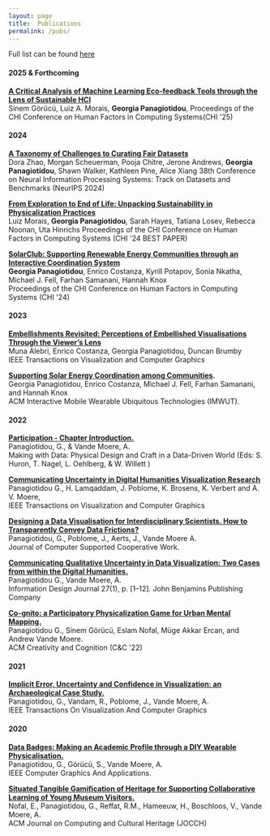 ```yaml
---
layout: page
title:  Publications
permalink: /pubs/
---
```


Full list can be found [here](https://kclpure.kcl.ac.uk/portal/en/persons/georgia.panagiotidou/publications/)

#### 2025 & Forthcoming

**[A Critical Analysis of Machine Learning Eco-feedback Tools through the Lens of Sustainable HCI](https://kclpure.kcl.ac.uk/portal/en/publications/a-critical-analysis-of-machine-learning-eco-feedback-tools-throug)**   
Sinem Görücü, Luiz A. Morais, **Georgia Panagiotidou**,
Proceedings of the CHI Conference on Human Factors in Computing Systems(CHI '25)

#### 2024

**[A Taxonomy of Challenges to Curating Fair Datasets](https://kclpure.kcl.ac.uk/portal/en/publications/a-taxonomy-of-challenges-to-curating-fair-datasets)**   
Dora Zhao, Morgan Scheuerman, Pooja Chitre, Jerone Andrews, **Georgia Panagiotidou**, Shawn Walker, Kathleen Pine, Alice Xiang
38th Conference on Neural Information Processing Systems: Track on Datasets and Benchmarks (NeurIPS 2024)

**[From Exploration to End of Life: Unpacking Sustainability in Physicalization Practices](https://kclpure.kcl.ac.uk/portal/en/publications/from-exploration-to-end-of-life-unpacking-sustainability-in-physi)**   
Luiz Morais, **Georgia Panagiotidou**, Sarah Hayes, Tatiana Losev, Rebecca Noonan, Uta Hinrichs
Proceedings of the CHI Conference on Human Factors in Computing Systems (CHI '24 BEST PAPER)

**[SolarClub: Supporting Renewable Energy Communities through an Interactive Coordination System](https://kclpure.kcl.ac.uk/portal/en/publications/solarclub-supporting-renewable-energy-communities-through-an-inte)**   
**Georgia Panagiotidou**, Enrico Costanza, Kyrill Potapov, Sonia Nkatha, Michael J. Fell, Farhan Samanani, Hannah Knox  
Proceedings of the CHI Conference on Human Factors in Computing Systems (CHI '24)

#### 2023

**[Embellishments Revisited: Perceptions of Embellished Visualisations Through the Viewer’s Lens](https://ieeexplore.ieee.org/abstract/document/10294261)**   
Muna Alebri, Enrico Costanza, Georgia Panagiotidou, Duncan Brumby  
IEEE Transactions on Visualization and Computer Graphics

**[Supporting Solar Energy Coordination among Communities](https://dl.acm.org/doi/abs/10.1145/3596243).**   
Georgia Panagiotidou, Enrico Costanza, Michael J. Fell, Farhan Samanani, and Hannah Knox   
ACM Interactive Mobile Wearable Ubiquitous Technologies (IMWUT).

#### 2022
**[Participation - Chapter Introduction.]()**  
Panagiotidou, G., & Vande Moere, A.  
Making with Data: Physical Design and Craft in a Data-Driven World (Eds: S. Huron, T. Nagel, L. Oehlberg, & W. Willett )

**[Communicating Uncertainty in Digital Humanities Visualization Research]()**  
Panagiotidou G., H. Lamqaddam, J. Poblome, K. Brosens, K. Verbert and A. V. Moere,  
IEEE Transactions on Visualization and Computer Graphics

**[Designing a Data Visualisation for Interdisciplinary Scientists. How to Transparently Convey Data Frictions?]()**  
Panagiotidou, G., Poblome, J., Aerts, J., Vande Moere A.  
Journal of Computer Supported Cooperative Work. 

**[Communicating Qualitative Uncertainty in Data Visualization: Two Cases from within the Digital Humanities.]()**   
Panagiotidou G., Vande Moere, A.   
Information Design Journal 27(1), p. [1–12]. John Benjamins Publishing Company 

**[Co-gnito: a Participatory Physicalization Game for Urban Mental Mapping.]()**  
Panagiotidou G., Sinem Görücü, Eslam Nofal, Müge Akkar Ercan, and Andrew Vande Moere.   
ACM Creativity and Cognition (C&C '22)

#### 2021

**[Implicit Error, Uncertainty and Confidence in Visualization: an Archaeological Case Study.]()**  
Panagiotidou, G., Vandam, R., Poblome, J., Vande Moere, A.  
IEEE Transactions On Visualization And Computer Graphics


#### 2020

**[Data Badges: Making an Academic Profile through a DIY Wearable Physicalisation.]()**  
Panagiotidou, G., Görücü, S., Vande Moere, A.  
IEEE Computer Graphics And Applications.

**[Situated Tangible Gamification of Heritage for Supporting Collaborative Learning of Young Museum Visitors.]()**  
Nofal, E., Panagiotidou, G., Reffat, R.M., Hameeuw, H., Boschloos, V., Vande Moere, A.   
ACM Journal on Computing and Cultural Heritage (JOCCH) 
